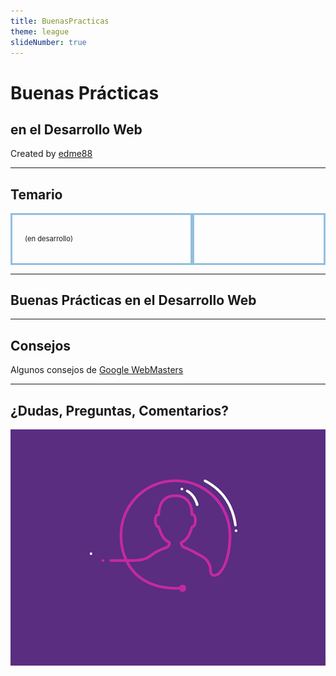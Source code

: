 ```yaml
---
title: BuenasPracticas
theme: league
slideNumber: true
---
```


# Buenas Prácticas
## en el Desarrollo Web
Created by <i class="fab fa-telegram"></i>
[edme88]("https://t.me/edme88")

---
<!-- .slide: style="font-size: 0.60em" -->
<style>
.grid-container2 {
    display: grid;
    grid-template-columns: auto auto;
    font-size: 0.8em;
    text-align: left !important;
}

.grid-item {
    border: 3px solid rgba(121, 177, 217, 0.8);
    padding: 20px;
    text-align: left !important;
}
</style>
## Temario
<div class="grid-container2">
<div class="grid-item">

(en desarrollo)

</div>
<div class="grid-item">


</div>
</div>

---
## Buenas Prácticas en el Desarrollo Web

---
## Consejos
Algunos consejos de 
[Google WebMasters](http://www.google.es/webmasters/learn/)

---
## ¿Dudas, Preguntas, Comentarios?
![DUDAS](images/pregunta.gif)
